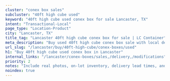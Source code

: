 ```yaml
---
cluster: "conex box sales"
subcluster: "40ft high cube used"
keyword: "40ft high cube used conex box for sale Lancaster, TX"
intent: "Transactional-Local"
page_type: "Location-Product"
city: "Lancaster, TX"
title_tag: "Lancaster 40ft high cube conex box for sale | LC Container"
meta_description: "Buy used 40ft high cube conex box sale with local delivery in Lancaster, TX. LC Container — local Since 2003. Request a fast quote today."
url_slug: "/lancaster/buy/40ft-high-cube/conex-boxes/used"
h1: "Buy 40ft high cube used conex box in Lancaster"
internal_links: "/lancaster/conex-boxes/sales,/delivery,/modifications"
priority: 2
notes: "Include real photos, on-lot inventory, delivery lead times, and financing info."
noindex: true
---
```


<!-- TODO: Add unique city/inventory copy, images, and internal links here. -->
